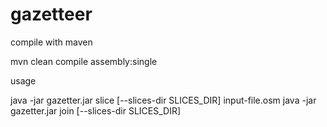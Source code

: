 gazetteer
=========

compile with maven

  mvn clean compile assembly:single
  
usage

  java -jar gazetter.jar slice [--slices-dir SLICES_DIR] input-file.osm
  java -jar gazetter.jar join [--slices-dir SLICES_DIR] 
  
